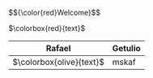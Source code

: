 <p> $${\color{red}Welcome}$$ </p>
<p> $\colorbox{red}{text}$ </p>

| Rafael | Getulio |
|  ------|  -------|
|  $\colorbox{olive}{text}$   |  mskaf  |
